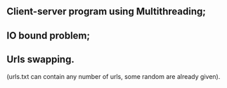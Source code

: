 ## Client-server program using Multithreading;
## IO bound problem;
## Urls swapping.

(urls.txt can contain any number of urls, some random are already given).
